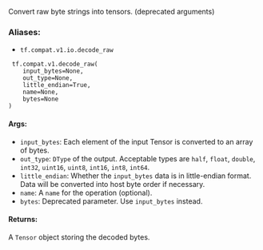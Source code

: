 Convert raw byte strings into tensors. (deprecated arguments)
### Aliases:
- `tf.compat.v1.io.decode_raw`

```
 tf.compat.v1.decode_raw(
    input_bytes=None,
    out_type=None,
    little_endian=True,
    name=None,
    bytes=None
)
```
#### Args:
- `input_bytes`: Each element of the input Tensor is converted to an array of bytes.
- `out_type`: `DType` of the output. Acceptable types are `half`, `float`, `double`, `int32`, `uint16`, `uint8`, `int16`, `int8`, `int64`.
- `little_endian`: Whether the `input_bytes` data is in little-endian format. Data will be converted into host byte order if necessary.
- `name`: A `name` for the operation (optional).
- `bytes`: Deprecated parameter. Use `input_bytes` instead.
#### Returns:
A `Tensor` object storing the decoded bytes.
